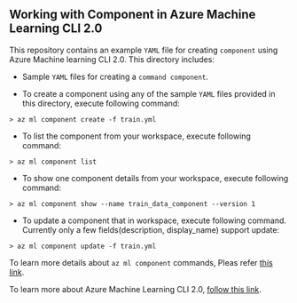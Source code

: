 ## Working with Component in Azure Machine Learning CLI 2.0
This repository contains an example `YAML` file for creating `component` using Azure Machine learning CLI 2.0. This directory includes:

- Sample `YAML` files for creating a `command component`. 


- To create a component using any of the sample `YAML` files provided in this directory, execute following command:
```cli
> az ml component create -f train.yml
```

- To list the component from your workspace, execute following command:
```cli
> az ml component list
```

- To show one component details from your workspace, execute following command:
```cli
> az ml component show --name train_data_component --version 1
```

- To update a component that in workspace, execute following command. Currently only a few fields(description, display_name) support update:
```cli
> az ml component update -f train.yml
```


To learn more details about `az ml component` commands, Pleas refer [this link](https://docs.microsoft.com/en-us/cli/azure/ml/component?view=azure-cli-latest).

To learn more about Azure Machine Learning CLI 2.0, [follow this link](https://docs.microsoft.com/en-us/azure/machine-learning/how-to-configure-cli).